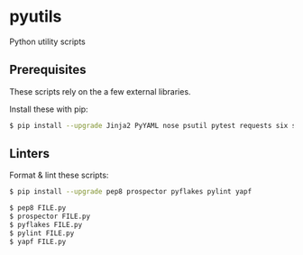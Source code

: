 # pyutils
Python utility scripts

## Prerequisites
These scripts rely on the a few external libraries.

Install these with pip:

```bash
$ pip install --upgrade Jinja2 PyYAML nose psutil pytest requests six slacker
```
## Linters

Format & lint these scripts:

```bash
$ pip install --upgrade pep8 prospector pyflakes pylint yapf
```

```bash
$ pep8 FILE.py
$ prospector FILE.py
$ pyflakes FILE.py
$ pylint FILE.py
$ yapf FILE.py
```
